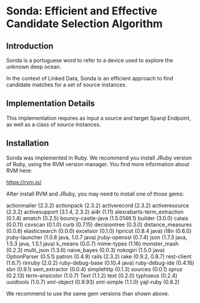 # Sonda: Efficient and Effective Candidate Selection Algorithm

## Introduction

Sonda is a portuguese word to refer to a device used to explore the unknown deep ocean.

In the context of Linked Data, Sonda is an efficient approach to find candidate matches for a set of source instances.

## Implementation Details

This implementation requires as input a source and target Sparql Endpoint, as well as a class of source instances. 

## Installation 
Sonda was implemented in Ruby. We recommend you install JRuby version of Ruby, using the RVM version manager. 
You find more information about RVM here:

https://rvm.io/

After install RVM and JRuby, you may need to install one of those gems:

  actionmailer (2.3.2)
  actionpack (2.3.2)
  activerecord (2.3.2)
  activeresource (2.3.2)
  activesupport (3.1.4, 2.3.2)
  ai4r (1.11)
  alexrabarts-term_extraction (0.1.4)
  amatch (0.2.5)
  bouncy-castle-java (1.5.0146.1)
  builder (3.0.0)
  calais (0.0.11)
  csvscan (0.1.0)
  curb (0.7.15)
  decisiontree (0.3.0)
  distance_measures (0.0.6)
  elasticsearch (0.0.0)
  excelsior (0.1.0)
  hpricot (0.8.4 java)
  i18n (0.6.0)
  jruby-launcher (1.0.8 java, 1.0.7 java)
  jruby-openssl (0.7.4)
  json (1.7.3 java, 1.5.3 java, 1.5.1 java)
  k_means (0.0.7)
  mime-types (1.16)
  monster_mash (0.2.3)
  multi_json (1.3.6)
  naive_bayes (0.0.3)
  nokogiri (1.5.0 java)
  OptionParser (0.5.1)
  patron (0.4.9)
  rails (2.3.2)
  rake (0.9.2, 0.8.7)
  rest-client (1.6.7)
  rinruby (2.0.2)
  ruby-debug-base (0.10.4 java)
  ruby-debug-ide (0.4.16)
  sbn (0.9.1)
  sem_extractor (0.0.4)
  simplehttp (0.1.3)
  sources (0.0.1)
  spruz (0.2.13)
  term-ansicolor (1.0.7)
  Text (1.1.2)
  text (0.2.0)
  typhoeus (0.2.4)
  uuidtools (1.0.7)
  xml-object (0.9.93)
  xml-simple (1.1.0)
  yajl-ruby (0.8.2)

We recommend to use the same gem versions than shown above.
 